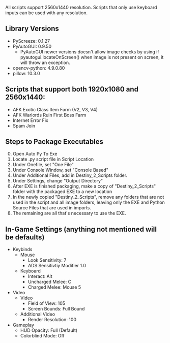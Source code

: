 All scripts support 2560x1440 resolution. Scripts that only use keyboard inputs can be used with any resolution.

## Library Versions
 - PyScreeze: 0.1.27
 - PyAutoGUI: 0.9.50
    - PyAutoGUI newer versions doesn't allow image checks by using if pyautogui.locateOnScreen() when image is not present on screen, it will throw an exception.
 - opencv-python: 4.9.0.80
 - pillow: 10.3.0 


## Scripts that support both 1920x1080 and 2560x1440:
 - AFK Exotic Class Item Farm (V2, V3, V4)
 - AFK Warlords Ruin First Boss Farm
 - Internet Error Fix
 - Spam Join


 ## Steps to Package Executables
  0. Open Auto Py To Exe
  1. Locate .py script file in Script Location
  2. Under Onefile, set "One File"
  3. Under Console Window, set "Console Based"
  4. Under Additional Files, add in Destiny_2_Scripts folder.
  5. Under Settings, change "Output Directory"
  6. After EXE is finished packaging, make a copy of "Destiny_2_Scripts" folder with the packaged EXE to a new location
  7. In the newly copied "Destiny_2_Scripts", remove any folders that are not used in the script and all image folders, leaving only the EXE and Python Source Files that are used in imports.
  8. The remaining are all that's necessary to use the EXE.

## In-Game Settings (anything not mentioned will be defaults)
 - Keybinds
   - Mouse
      - Look Sensitivity: 7
      - ADS Sensitivtiy Modifier 1.0
   - Keyboard
      - Interact: Alt
      - Uncharged Melee: C
      - Charged Melee: Mouse 5
 - Video
   - Video
      - Field of View: 105
      - Screen Bounds: Full Bound
   - Additional Video
      - Render Resolution: 100
 - Gameplay
   - HUD Opacity: Full (Default)
   - Colorblind Mode: Off

